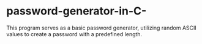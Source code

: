 # password-generator-in-C-
 This program serves as a basic password generator, utilizing random ASCII values to create a password with a predefined length.
